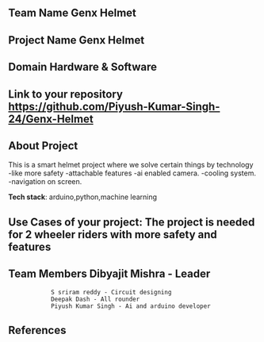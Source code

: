 ## Team Name Genx  Helmet
## Project Name Genx Helmet


## Domain Hardware & Software



## Link to your repository https://github.com/Piyush-Kumar-Singh-24/Genx-Helmet


## About Project
This is a smart helmet project where we solve certain things by technology
-like more safety
-attachable features
 -ai enabled camera.
 -cooling system.
 -navigation on screen.


**Tech stack**: arduino,python,machine learning

 

## Use Cases of your project: The project is needed for 2 wheeler riders with more safety and features


## Team Members Dibyajit Mishra - Leader
                S sriram reddy - Circuit designing
                Deepak Dash - All rounder
                Piyush Kumar Singh - Ai and arduino developer


## References
